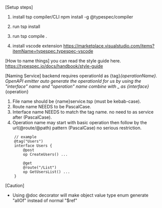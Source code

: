 [Setup steps]
1. install tsp compiler/CLI
npm install -g @typespec/compiler

2. run tsp install

3. run tsp compile .

4. install vscode extension
https://marketplace.visualstudio.com/items?itemName=typespec.typespec-vscode

[How to name things]
you can read the style guide here.
https://typespec.io/docs/handbook/style-guide

[Naming Service]
backend requires operationId as {tag}_{operationName}. OpenAPI emitter auto generate the operationId for us by using the "interface" name and "operation" name combine with _ as {interface}_{operation}

1. File name should be {name}service.tsp (must be kebab-case).
2. Route name NEEDS to be PascalCase.
3. Interface name NEEDS to match the tag name. no need to as service after (PascalCase).
4. Operation name may start with basic operation then follow by the url(@route/@path) pattern (PascalCase) no serious restriction.

```tsp
    // example
    @tag("Users")
    interface Users {
        @post
        op CreateUsers() ...

        @get
        @route("/List")
        op GetUsersList() ...
    }
```

[Caution]

- Using @doc decorator will make object value type enum generate "allOf" instead of normal "$ref"
